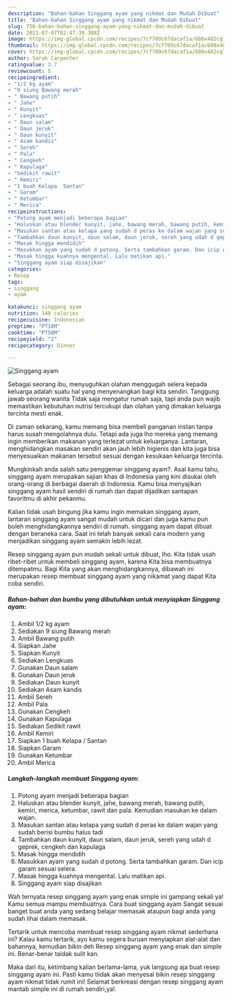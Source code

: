 ```yaml
---
description: "Bahan-bahan Singgang ayam yang nikmat dan Mudah Dibuat"
title: "Bahan-bahan Singgang ayam yang nikmat dan Mudah Dibuat"
slug: 756-bahan-bahan-singgang-ayam-yang-nikmat-dan-mudah-dibuat
date: 2021-07-07T02:47:39.308Z
image: https://img-global.cpcdn.com/recipes/7cf709c67dacaf1a/680x482cq70/singgang-ayam-foto-resep-utama.jpg
thumbnail: https://img-global.cpcdn.com/recipes/7cf709c67dacaf1a/680x482cq70/singgang-ayam-foto-resep-utama.jpg
cover: https://img-global.cpcdn.com/recipes/7cf709c67dacaf1a/680x482cq70/singgang-ayam-foto-resep-utama.jpg
author: Sarah Carpenter
ratingvalue: 3.7
reviewcount: 5
recipeingredient:
- "1/2 kg ayam"
- "9 siung Bawang merah"
- " Bawang putih"
- " Jahe"
- " Kunyit"
- " Lengkuas"
- " Daun salam"
- " Daun jeruk"
- " Daun kunyit"
- " Asam kandis"
- " Sereh"
- " Pala"
- " Cengkeh"
- " Kapulaga"
- "Sedikit rawit"
- " Kemiri"
- "1 buah Kelapa  Santan"
- " Garam"
- " Ketumbar"
- " Merica"
recipeinstructions:
- "Potong ayam menjadi beberapa bagian"
- "Haluskan atau blender kunyit, jahe, bawang merah, bawang putih, kemiri, merica, ketumbar, rawit dan pala. Kemudian masukan ke dalam wajan."
- "Masukan santan atau kelapa yang sudah d peras ke dalam wajan yang sudah berisi bumbu halus tadi"
- "Tambahkan daun kunyit, daun salam, daun jeruk, sereh yang udah d geprek, cengkeh dan kapulaga"
- "Masak hingga mendidih"
- "Masukkan ayam yang sudah d potong. Serta tambahkan garam. Dan icip garam sesuai selera."
- "Masak hingga kuahnya mengental. Lalu matikan api."
- "Singgang ayam siap disajikan"
categories:
- Resep
tags:
- singgang
- ayam

katakunci: singgang ayam 
nutrition: 148 calories
recipecuisine: Indonesian
preptime: "PT18M"
cooktime: "PT50M"
recipeyield: "2"
recipecategory: Dinner

---
```



![Singgang ayam](https://img-global.cpcdn.com/recipes/7cf709c67dacaf1a/680x482cq70/singgang-ayam-foto-resep-utama.jpg)

Sebagai seorang ibu, menyuguhkan olahan menggugah selera kepada keluarga adalah suatu hal yang menyenangkan bagi kita sendiri. Tanggung jawab seorang  wanita Tidak saja mengatur rumah saja, tapi anda pun wajib memastikan kebutuhan nutrisi tercukupi dan olahan yang dimakan keluarga tercinta mesti enak.

Di zaman  sekarang, kamu memang bisa membeli panganan instan tanpa harus susah mengolahnya dulu. Tetapi ada juga lho mereka yang memang ingin memberikan makanan yang terlezat untuk keluarganya. Lantaran, menghidangkan masakan sendiri akan jauh lebih higienis dan kita juga bisa menyesuaikan makanan tersebut sesuai dengan kesukaan keluarga tercinta. 



Mungkinkah anda salah satu penggemar singgang ayam?. Asal kamu tahu, singgang ayam merupakan sajian khas di Indonesia yang kini disukai oleh orang-orang di berbagai daerah di Indonesia. Kamu bisa menyajikan singgang ayam hasil sendiri di rumah dan dapat dijadikan santapan favoritmu di akhir pekanmu.

Kalian tidak usah bingung jika kamu ingin memakan singgang ayam, lantaran singgang ayam sangat mudah untuk dicari dan juga kamu pun boleh menghidangkannya sendiri di rumah. singgang ayam dapat dibuat dengan beraneka cara. Saat ini telah banyak sekali cara modern yang menjadikan singgang ayam semakin lebih lezat.

Resep singgang ayam pun mudah sekali untuk dibuat, lho. Kita tidak usah ribet-ribet untuk membeli singgang ayam, karena Kita bisa membuatnya ditempatmu. Bagi Kita yang akan menghidangkannya, dibawah ini merupakan resep membuat singgang ayam yang nikamat yang dapat Kita coba sendiri.

<!--inarticleads1-->

##### Bahan-bahan dan bumbu yang dibutuhkan untuk menyiapkan Singgang ayam:

1. Ambil 1/2 kg ayam
1. Sediakan 9 siung Bawang merah
1. Ambil  Bawang putih
1. Siapkan  Jahe
1. Siapkan  Kunyit
1. Sediakan  Lengkuas
1. Gunakan  Daun salam
1. Gunakan  Daun jeruk
1. Sediakan  Daun kunyit
1. Sediakan  Asam kandis
1. Ambil  Sereh
1. Ambil  Pala
1. Gunakan  Cengkeh
1. Gunakan  Kapulaga
1. Sediakan Sedikit rawit
1. Ambil  Kemiri
1. Siapkan 1 buah Kelapa / Santan
1. Siapkan  Garam
1. Gunakan  Ketumbar
1. Ambil  Merica




<!--inarticleads2-->

##### Langkah-langkah membuat Singgang ayam:

1. Potong ayam menjadi beberapa bagian
1. Haluskan atau blender kunyit, jahe, bawang merah, bawang putih, kemiri, merica, ketumbar, rawit dan pala. Kemudian masukan ke dalam wajan.
1. Masukan santan atau kelapa yang sudah d peras ke dalam wajan yang sudah berisi bumbu halus tadi
1. Tambahkan daun kunyit, daun salam, daun jeruk, sereh yang udah d geprek, cengkeh dan kapulaga
1. Masak hingga mendidih
1. Masukkan ayam yang sudah d potong. Serta tambahkan garam. Dan icip garam sesuai selera.
1. Masak hingga kuahnya mengental. Lalu matikan api.
1. Singgang ayam siap disajikan




Wah ternyata resep singgang ayam yang enak simple ini gampang sekali ya! Kamu semua mampu membuatnya. Cara buat singgang ayam Sangat sesuai banget buat anda yang sedang belajar memasak ataupun bagi anda yang sudah lihai dalam memasak.

Tertarik untuk mencoba membuat resep singgang ayam nikmat sederhana ini? Kalau kamu tertarik, ayo kamu segera buruan menyiapkan alat-alat dan bahannya, kemudian bikin deh Resep singgang ayam yang enak dan simple ini. Benar-benar taidak sulit kan. 

Maka dari itu, ketimbang kalian berlama-lama, yuk langsung aja buat resep singgang ayam ini. Pasti kamu tiidak akan menyesal bikin resep singgang ayam nikmat tidak rumit ini! Selamat berkreasi dengan resep singgang ayam mantab simple ini di rumah sendiri,ya!.

